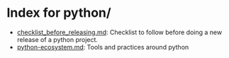 # Index for python/
* [checklist_before_releasing.md](https://github.com/pfigue/notes/blob/master/python/checklist_before_releasing.md): Checklist to follow before doing a new release of a python project.
* [python-ecosystem.md](https://github.com/pfigue/notes/blob/master/python/python_ecosystem.md): Tools and practices around python